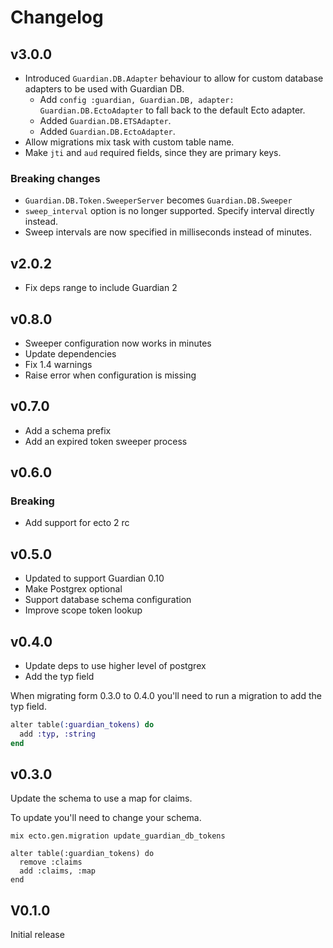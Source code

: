 # Changelog

## v3.0.0

* Introduced `Guardian.DB.Adapter` behaviour to allow for custom database adapters to be used with Guardian DB.
  - Add `config :guardian, Guardian.DB, adapter: Guardian.DB.EctoAdapter` to fall back to the default Ecto adapter.
  - Added `Guardian.DB.ETSAdapter`.
  - Added `Guardian.DB.EctoAdapter`.
* Allow migrations mix task with custom table name.
* Make `jti` and `aud` required fields, since they are primary keys.

### Breaking changes

* `Guardian.DB.Token.SweeperServer` becomes `Guardian.DB.Sweeper`
* `sweep_interval` option is no longer supported. Specify interval directly instead.
* Sweep intervals are now specified in milliseconds instead of minutes.

## v2.0.2

* Fix deps range to include Guardian 2

## v0.8.0

* Sweeper configuration now works in minutes
* Update dependencies
* Fix 1.4 warnings
* Raise error when configuration is missing

## v0.7.0

* Add a schema prefix
* Add an expired token sweeper process

## v0.6.0

### Breaking

* Add support for ecto 2 rc

## v0.5.0

* Updated to support Guardian 0.10
* Make Postgrex optional
* Support database schema configuration
* Improve scope token lookup

## v0.4.0

* Update deps to use higher level of postgrex
* Add the typ field

When migrating form 0.3.0 to 0.4.0 you'll need to run a migration to add the typ
field.

```elixir
alter table(:guardian_tokens) do
  add :typ, :string
end
```

## v0.3.0

Update the schema to use a map for claims.

To update you'll need to change your schema.

```
mix ecto.gen.migration update_guardian_db_tokens

alter table(:guardian_tokens) do
  remove :claims
  add :claims, :map
end
```

## V0.1.0

Initial release
